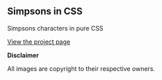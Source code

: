 ## Simpsons in CSS

Simpsons characters in pure CSS

[View the project page]( https://udaykumar0105.github.io/simpsons-in-css "Simpsons in CSS")

**Disclaimer**

All images are copyright to their respective owners. 
